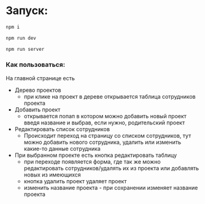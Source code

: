 # Запуск:


```bash
npm i
```
```bash
npm run dev
```
```bash
npm run server
```
### Как пользоваться:

На главной странице есть
- Дерево проектов
  - при клике на проект в дереве открывается таблица сотрудников проекта
- Добавить проект
  - открывается попап в котором можно добавить новый проект введя название и выбрав,
  если нужно, родительский проект
- Редактировать список сотрудников 
  - Происходит переход на страницу со списком сотрудников, тут можно добавить нового 
  сотрудника, удалить или изменить какие-то данные сотрудника
- При выбранном проекте есть кнопка редактировать таблицу
  - при переходе появляется форма, где так же можно редактировать сотрудников/удалять их
  из проекта или добавлять новых из имеющихся
  - кнопка удалить проект удаляет проект
  - изменить название проекта - при сохранении изменяет название проекта 
  
